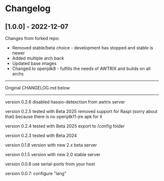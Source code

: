 # Changelog

## [1.0.0] - 2022-12-07

Changes from forked repo:

- Removed stable/beta choice - development has stopped and stable is newer
- Added multiple arch back
- Updated base images
- Changed to openjdk8 - fulfills the needs of AWTRIX and builds on all archs

---

Original CHANGELOG.md below

---

version 0.2.6 disabled hassio-detexction from awtrix server

version 0.2.5 tested with Beta 2025 removed support for Raspi (sorry about that) because there is no openjdk11-jre apk for it

version 0.2.4 tested with Beta 2025 export to /config folder

version 0.2.3 tested with Beta 2024

version 0.1.8 version with new 2.x beta server

version 0.1.5 version with new 2.0 stable server

version 0.0.8 use serial-ports from your host

version 0.0.7: configure "lang"

